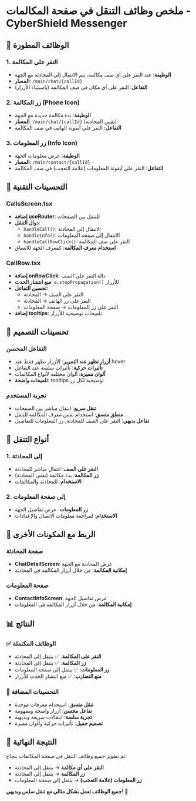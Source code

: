 # ملخص وظائف التنقل في صفحة المكالمات - CyberShield Messenger

## 🎯 **الوظائف المطورة**

### 1. **النقر على المكالمة**
- **الوظيفة**: عند النقر على أي صف مكالمة، يتم الانتقال إلى المحادثة مع الجهة
- **المسار**: `/main/chat/{callId}`
- **التفاعل**: النقر على أي مكان في صف المكالمة (باستثناء الأزرار)

### 2. **زر المكالمة (Phone Icon)**
- **الوظيفة**: بدء مكالمة جديدة مع الجهة
- **المسار**: `/main/chat/{callId}` (نفس المحادثة)
- **التفاعل**: النقر على أيقونة الهاتف في صف المكالمة

### 3. **زر المعلومات (Info Icon)**
- **الوظيفة**: عرض معلومات الجهة
- **المسار**: `/main/contact/{callId}`
- **التفاعل**: النقر على أيقونة المعلومات (علامة التعجب) في صف المكالمة

## 🔧 **التحسينات التقنية**

### **CallsScreen.tsx**
- **إضافة useRouter**: للتنقل بين الصفحات
- **دوال التنقل**:
  - `handleCall()`: الانتقال إلى المحادثة
  - `handleInfo()`: الانتقال إلى صفحة المعلومات
  - `handleCallRowClick()`: النقر على صف المكالمة
- **استخدام معرف المكالمة**: كمعرف الجهة للاتساق

### **CallRow.tsx**
- **إضافة onRowClick**: دالة النقر على الصف
- **منع انتشار الحدث**: `e.stopPropagation()` للأزرار
- **تحسين التفاعل**:
  - النقر على الصف → المحادثة
  - النقر على زر الهاتف → المحادثة
  - النقر على زر المعلومات → صفحة المعلومات
- **إضافة tooltips**: تلميحات توضيحية للأزرار

## 🎨 **تحسينات التصميم**

### **التفاعل المحسن**
- **أزرار تظهر عند التمرير**: الأزرار تظهر فقط عند hover
- **تأثيرات حركية**: تأثيرات سلسة عند التفاعل
- **ألوان مميزة**: ألوان مختلفة لأنواع المكالمات
- **تلميحات واضحة**: tooltips توضيحية لكل زر

### **تجربة المستخدم**
- **تنقل سريع**: انتقال مباشر بين الصفحات
- **منطق متسق**: استخدام نفس معرف المكالمة للتنقل
- **تفاعل بديهي**: النقر على الصف للمحادثة، زر المعلومات للتفاصيل

## 📱 **أنواع التنقل**

### **1. إلى المحادثة**
- **النقر على الصف**: انتقال مباشر للمحادثة
- **زر المكالمة**: بدء مكالمة (نفس المحادثة)
- **الاستخدام**: للمحادثة والمكالمات

### **2. إلى صفحة المعلومات**
- **زر المعلومات**: عرض تفاصيل الجهة
- **الاستخدام**: لمراجعة معلومات الاتصال والإعدادات

## 🔗 **الربط مع المكونات الأخرى**

### **صفحة المحادثة**
- **ChatDetailScreen**: عرض المحادثة مع الجهة
- **إمكانية المكالمة**: من خلال أزرار المكالمة في المحادثة

### **صفحة المعلومات**
- **ContactInfoScreen**: عرض تفاصيل الجهة
- **إمكانية المكالمة**: من خلال أزرار المكالمة في المعلومات

## 📊 **النتائج**

### ✅ **الوظائف المكتملة**
- **النقر على المكالمة**: ✅ ينتقل إلى المحادثة
- **زر المكالمة**: ✅ ينتقل إلى المحادثة
- **زر المعلومات**: ✅ ينتقل إلى صفحة المعلومات
- **منع التضارب**: ✅ منع انتشار الحدث للأزرار

### 🎯 **التحسينات المضافة**
- **تنقل متسق**: استخدام معرفات موحدة
- **تفاعل محسن**: أزرار واضحة ومفهومة
- **تجربة سلسة**: انتقالات سريعة وبديهية
- **تصميم جميل**: تأثيرات حركية وألوان مميزة

## 🚀 **النتيجة النهائية**

تم تطوير جميع وظائف التنقل في صفحة المكالمات بنجاح:

- **النقر على أي مكالمة** → ينتقل إلى المحادثة
- **زر المكالمة** → ينتقل إلى المحادثة
- **زر المعلومات (علامة التعجب)** → ينتقل إلى صفحة المعلومات

**جميع الوظائف تعمل بشكل مثالي مع تنقل سلس وبديهي! 🎯**
